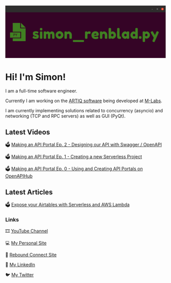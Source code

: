![](banner_large_new.png)

# Hi! I'm Simon!

I am a full-time software engineer. 

Currently I am working on the [ARTIQ software](https://github.com/m-labs/artiq) being developed at [M-Labs](https://m-labs.hk/).

I am currently implementing solutions related to concurrency (asyncio) and networking (TCP and RPC servers) as well as GUI (PyQt).

## Latest Videos

🗳 [Making an API Portal Ep. 2 - Designing our API with Swagger / OpenAPI](https://youtu.be/PJsasr2FZao)

🗳 [Making an API Portal Ep. 1 - Creating a new Serverless Project](https://youtu.be/qPKYQZMqGs0)

🗳 [Making an API Portal Ep. 0 - Using and Creating API Portals on OpenAPIHub](https://youtu.be/dtu5NodvNv4)

## Latest Articles

🗳 [Expose your Airtables with Serverless and AWS Lambda](https://medium.com/@simon.renblad/expose-your-airtables-with-serverless-and-aws-lambda-123dfed1a42e)

### Links

🎞 [YouTube Channel](https://www.youtube.com/channel/UCx4bkeqaZxJXlKqhW96x9mA)

💻 [My Personal Site](https://simonrenblad.github.io/personal-site)

🏅 [Rebound Connect Site](https:/reboundconnect.github.io/site)

💸 [My LinkedIn](https://www.linkedin.com/in/simon-renblad-code)

🐦 [My Twitter](https://twitter.com/simon_renblad)

